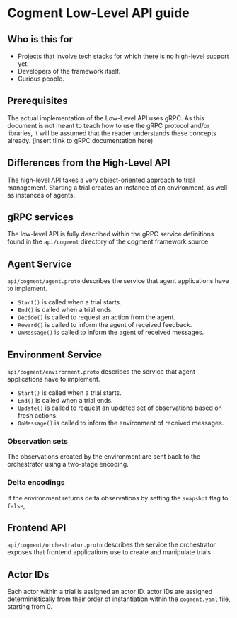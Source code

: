 # Cogment Low-Level API guide

## Who is this for

- Projects that involve tech stacks for which there is no high-level support yet.
- Developers of the framework itself.
- Curious people.

## Prerequisites

The actual implementation of the Low-Level API uses gRPC.  As this document is not meant to teach how to use the gRPC protocol and/or libraries, it will be assumed that the reader understands these concepts already. (insert tlink to gRPC documentation here)

## Differences from the High-Level API

The high-level API takes a very object-oriented approach to trial management. Starting a trial creates an instance of an environment, as well as instances of agents.

## gRPC services

The low-level API is fully described within the gRPC service definitions found in the `api/cogment` directory of the cogment framework source.

## Agent Service

`api/cogment/agent.proto` describes the service that agent applications have to implement.

- `Start()` is called when a trial starts.
- `End()` is called when a trial ends.
- `Decide()` is called to request an action from the agent.
- `Reward()` is called to inform the agent of received feedback.
- `OnMessage()` is called to inform the agent of received messages.

## Environment Service

`api/cogment/environment.proto` describes the service that agent applications have to implement.

- `Start()` is called when a trial starts.
- `End()` is called when a trial ends.
- `Update()` is called to request an updated set of observations based on fresh actions.
- `OnMessage()` is called to inform the environment of received messages.

### Observation sets

The observations created by the environment are sent back to the orchestrator using a two-stage encoding. 

### Delta encodings

If the environment returns delta observations by setting the `snapshot` flag to `false`, 

## Frontend API

`api/cogment/orchestrator.proto` describes the service the orchestrator exposes that frontend applications use to create and manipulate trials

## Actor IDs

Each actor within a trial is assigned an actor ID. actor IDs are assigned deterministically from their order of instantiation within the `cogment.yaml` file, starting from 0.